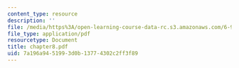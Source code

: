 ```yaml
---
content_type: resource
description: ''
file: /media/https%3A/open-learning-course-data-rc.s3.amazonaws.com/6-901-inventions-and-patents-fall-2005/7a196a9451993d0b13774302c2ff3f89_chapter8.pdf
file_type: application/pdf
resourcetype: Document
title: chapter8.pdf
uid: 7a196a94-5199-3d0b-1377-4302c2ff3f89
---
```

